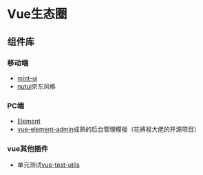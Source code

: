 # Vue生态圈

## 组件库

### 移动端
* [mint-ui](https://mint-ui.github.io/#!/zh-cn)
* [nutui](https://nutui.jd.com/#/index)京东风格

### PC端
* [Element](https://element.eleme.cn/#/zh-CN)
* [vue-element-admin](https://panjiachen.gitee.io/vue-element-admin-site/zh/)成熟的后台管理模板（花裤衩大佬的开源项目）

### vue其他插件
* 单元测试[vue-test-utils](https://vue-test-utils.vuejs.org/zh/)